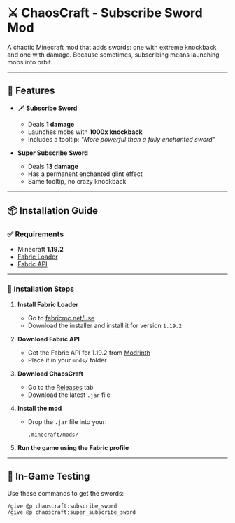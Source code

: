 # ⚔️ ChaosCraft - Subscribe Sword Mod

A chaotic Minecraft mod that adds swords: one with extreme knockback and one with damage. Because sometimes, subscribing means launching mobs into orbit.

---

## 📌 Features

- 🗡️ **Subscribe Sword**
  - Deals **1 damage**
  - Launches mobs with **1000x knockback**
  - Includes a tooltip: *"More powerful than a fully enchanted sword"*

- **Super Subscribe Sword**
  - Deals **13 damage**
  - Has a permanent enchanted glint effect
  - Same tooltip, no crazy knockback
---

## 📦 Installation Guide

### ✅ Requirements

- Minecraft **1.19.2**
- [Fabric Loader](https://fabricmc.net/use/)
- [Fabric API](https://modrinth.com/mod/fabric-api)

---

### 🔧 Installation Steps

1. **Install Fabric Loader**
   - Go to [fabricmc.net/use](https://fabricmc.net/use/)
   - Download the installer and install it for version `1.19.2`

2. **Download Fabric API**
   - Get the Fabric API for 1.19.2 from [Modrinth](https://modrinth.com/mod/fabric-api)
   - Place it in your `mods/` folder

3. **Download ChaosCraft**
   - Go to the [Releases](https://github.com/thomasdevine01/minecraftmods/releases) tab
   - Download the latest `.jar` file

4. **Install the mod**
   - Drop the `.jar` file into your:
     ```
     .minecraft/mods/
     ```

5. **Run the game using the Fabric profile**

---

## 🧪 In-Game Testing

Use these commands to get the swords:

```bash
/give @p chaoscraft:subscribe_sword
/give @p chaoscraft:super_subscribe_sword
